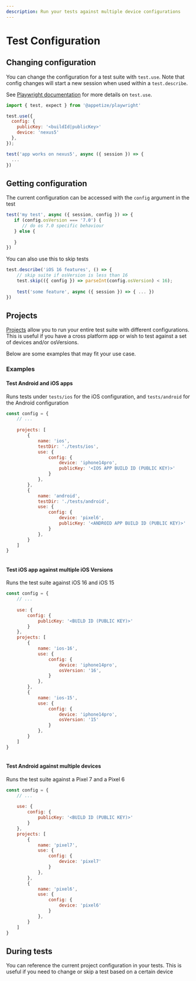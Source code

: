 ```yaml
---
description: Run your tests against multiple device configurations
---
```


# Test Configuration

## Changing configuration

You can change the configuration for a test suite with `test.use`. Note that config changes will start a new session when used within a `test.describe`.

See [Playwright documentation](https://playwright.dev/docs/test-use-options) for more details on `test.use`.

```javascript
import { test, expect } from '@appetize/playwright'

test.use({
  config: {
    publicKey: '<buildId|publicKey>'
    device: 'nexus5'
  },
});

test('app works on nexus5', async ({ session }) => {
  ...
})
```

## Getting configuration

The current configuration can be accessed with the `config` argument in the test

```javascript
test('my test', async ({ session, config }) => {
   if (config.osVersion === '7.0') {
      // do os 7.0 specific behaviour
   } else {
      
   }
})
```

You can also use this to skip tests

```javascript
test.describe('iOS 16 features', () => {
    // skip suite if osVersion is less than 16
    test.skip(({ config }) => parseInt(config.osVersion) < 16);
    
    test('some feature', async ({ session }) => { ... })
})
```

## Projects

[Projects](https://playwright.dev/docs/test-projects) allow you to run your entire test suite with different configurations. This is useful if you have a cross platform app or wish to test against a set of devices and/or osVersions.

Below are some examples that may fit your use case.

### Examples

#### Test Android and iOS apps

Runs tests under `tests/ios` for the iOS configuration, and `tests/android` for the Android configuration

```javascript
const config = {
    // ... 
    
    projects: [
        {
            name: 'ios',
            testDir: './tests/ios',
            use: {
                config: {
                    device: 'iphone14pro',
                    publicKey: '<IOS APP BUILD ID (PUBLIC KEY)>'
                }
            },
        },
        {
            name: 'android',
            testDir: './tests/android',
            use: {
                config: {
                    device: 'pixel6',
                    publicKey: '<ANDROID APP BUILD ID (PUBLIC KEY)>'
                }
            },
        }      
    ]
} 
   
```

#### Test iOS app against multiple iOS Versions

Runs the test suite against iOS 16 and iOS 15

```javascript
const config = {
    // ... 
    
    use: {
        config: {
            publicKey: '<BUILD ID (PUBLIC KEY)>'
        }
    },
    projects: [
        {
            name: 'ios-16',
            use: {
                config: {
                    device: 'iphone14pro',
                    osVersion: '16',
                }
            },
        },
        {
            name: 'ios-15',
            use: {
                config: {
                    device: 'iphone14pro',
                    osVersion: '15'
                }
            },
        }
    ]
} 
   
```

#### Test Android against multiple devices

Runs the test suite against a Pixel 7 and a Pixel 6

```javascript
const config = {
    // ... 
    
    use: {
        config: {
            publicKey: '<BUILD ID (PUBLIC KEY)>'
        }
    },
    projects: [
        {
            name: 'pixel7',
            use: {
                config: {
                    device: 'pixel7'
                }
            },
        },
        {
            name: 'pixel6',
            use: {
                config: {
                    device: 'pixel6'
                }
            },
        }
    ]
}
```

## During tests

You can reference the current project configuration in your tests. This is useful if you need to change or skip a test based on a certain device
